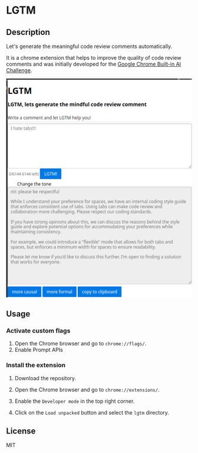 # LGTM

## Description

Let's generate the meaningful code review comments automatically.

It is a chrome extension that helps to improve the quality of code review comments
and was initially developed for the [Google Chrome Built-in AI Challenge](https://devpost.com/software/lgtm-fmnqdz#updates).

![LGTM](docs/lgtm-popup.png)

## Usage

### Activate custom flags

1. Open the Chrome browser and go to `chrome://flags/`.
2. Enable Prompt APIs

### Install the extension

1. Download the repository.

2. Open the Chrome browser and go to `chrome://extensions/`.

3. Enable the `Developer mode` in the top right corner.

4. Click on the `Load unpacked` button and select the `lgtm` directory.

## License

MIT
